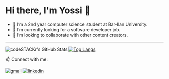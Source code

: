 # Hi there, I'm Yossi 👋 

- 🌱 I’m a 2nd year computer science student at Bar-Ilan University.
- 🔭 I’m currently looking for a software developer job.
- 👯 I’m looking to collaborate with other content creators.

---
<img align="left" alt="codeSTACKr's GitHub Stats" src="https://github-readme-stats.vercel.app/api?username=yossix07&show_icons=true&hide_border=false&title_color=ff652f&icon_color=FFE400&bg_color=09131B&text_color=ffffff&border_color=0c1a25" />

[![Top Langs](https://github-readme-stats.vercel.app/api/top-langs/?username=yossix07&layout=compact)](https://github.com/yossix07/github-readme-stats)

📫  Connect with me:
  
[![gmail](https://cdn.icon-icons.com/icons2/652/PNG/48/gmail_icon-icons.com_59877.png)][1]
[![linkedin](https://cdn.icon-icons.com/icons2/2428/PNG/48/linkedin_black_logo_icon_147114.png)][2]

[1]: mailto:yossix07@gmail.com
[2]: www.linkedin.com/in/yossi-maatook

